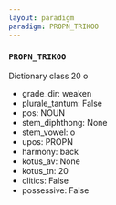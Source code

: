 ```yaml
---
layout: paradigm
paradigm: PROPN_TRIKOO
---
```

### ` PROPN_TRIKOO `

Dictionary class 20 o
* grade_dir: weaken
* plurale_tantum: False
* pos: NOUN
* stem_diphthong: None
* stem_vowel: o
* upos: PROPN
* harmony: back
* kotus_av: None
* kotus_tn: 20
* clitics: False
* possessive: False
